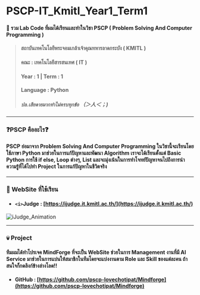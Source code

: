 # PSCP-IT_Kmitl_Year1_Term1
#### 📃 รวม Lab Code ที่ผมได้เรียนและทำในวิชา PSCP ( Problem Solving And Computer Programming ) 
> #### สถาบันเทคโนโลยีพระจอมเกล้าเจ้าคุณทหารลาดกระบัง ( KMITL )
> #### คณะ : เทคโนโลยีสารสนเทศ ( IT )
> #### Year : 1 | Term : 1
> #### Language : Python
> ##### ปล.เสียดายมากทำไม่ครบทุกข้อ （＞人＜；)

---

### ❓PSCP คืออะไร❓
#### PSCP ย่อมาจาก Problem Solving And Computer Programming ในวิชานี้จะเรียนโดยใช้ภาษา Python มาช่วยในการแก้ปัญหาและพัฒนา Algorithm เราจะได้เรียนตั้งแต่ Basic Python การใช้ if else, Loop ต่างๆ, List และจะมุ่งเน้นในการทำโจทย์ปัญหาจนไปถึงการนำความรู้ที่ได้ไปทำ Project ในการแก้ปัญหาในชีวิตจริง

---

### 📖 WebSite ที่ใช้เรียน
* #### `<i>`Judge : [https://ijudge.it.kmitl.ac.th/](https://ijudge.it.kmitl.ac.th/)
![iJudge_Animation](https://github.com/user-attachments/assets/43297ad7-0861-4bf3-a9e2-78a0fb51ee80)

---

### 💀 Project
#### ทีมผมได้ทำโปรเจค MindForge ที่จะเป็น WebSite ช่วยในการ Management งานที่มี AI Service มาช่วยในการแบ่นให้สมาชิกในทีมโดยจะแบ่งงานตาม Role และ Skill ของแต่ละคน ถ้าสนใจก็กดลิงก์ข้างล่างโลด!!
* #### GitHub : [https://github.com/pscp-lovechotipat/Mindforge](https://github.com/pscp-lovechotipat/Mindforge)
